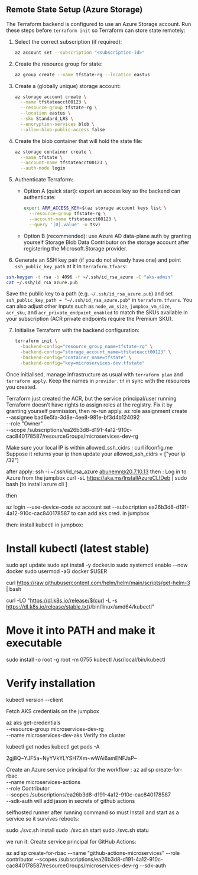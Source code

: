 ## Remote State Setup (Azure Storage)

The Terraform backend is configured to use an Azure Storage account. Run these steps before `terraform init` so Terraform can store state remotely:

1. Select the correct subscription (if required):
   ```bash
   az account set --subscription "<subscription-id>"
   ```

2. Create the resource group for state:
   ```bash
   az group create --name tfstate-rg --location eastus
   ```

3. Create a (globally unique) storage account:
   ```bash
   az storage account create \
     --name tfstateacct00123 \
     --resource-group tfstate-rg \
     --location eastus \
     --sku Standard_LRS \
     --encryption-services blob \
     --allow-blob-public-access false
   ```

4. Create the blob container that will hold the state file:
   ```bash
   az storage container create \
     --name tfstate \
     --account-name tfstateacct00123 \
     --auth-mode login
   ```

5. Authenticate Terraform:
   - Option A (quick start): export an access key so the backend can authenticate:
     ```bash
     export ARM_ACCESS_KEY=$(az storage account keys list \
       --resource-group tfstate-rg \
       --account-name tfstateacct00123 \
       --query '[0].value' -o tsv)
     ```

   - Option B (recommended): use Azure AD data-plane auth by granting yourself Storage Blob Data Contributor on the storage account after registering the Microsoft.Storage provider.

6. Generate an SSH key pair (if you do not already have one) and point `ssh_public_key_path` at it in `terraform.tfvars`:
  ```bash
  ssh-keygen -t rsa -b 4096 -f ~/.ssh/id_rsa_azure -C "aks-admin"
  cat ~/.ssh/id_rsa_azure.pub
  ```
   Save the public key to a path (e.g. `~/.ssh/id_rsa_azure.pub`) and set `ssh_public_key_path = "~/.ssh/id_rsa_azure.pub"` in `terraform.tfvars`. You can also adjust other inputs such as `node_vm_size`, `jumpbox_vm_size`, `acr_sku`, and `acr_private_endpoint_enabled` to match the SKUs available in your subscription (ACR private endpoints require the Premium SKU).

7. Initialise Terraform with the backend configuration:
   ```bash
   terraform init \
     -backend-config="resource_group_name=tfstate-rg" \
     -backend-config="storage_account_name=tfstateacct00123" \
     -backend-config="container_name=tfstate" \
     -backend-config="key=microservices-dev.tfstate"
   ```

Once initialised, manage infrastructure as usual with `terraform plan` and `terraform apply`. Keep the names in `provider.tf` in sync with the resources you created.



Terraform just created the ACR, but the service principal/user running Terraform doesn’t have rights to assign roles at the registry. Fix it by granting yourself permission, then re-run apply.
az role assignment create \
  --assignee bad6e5fa-3d8e-4ee8-981e-bf3d4b124092 \
  --role "Owner" \
  --scope /subscriptions/ea26b3d8-d191-4a12-910c-cac840178587/resourceGroups/microservices-dev-rg



Make sure your local IP is within allowed_ssh_cidrs :
curl ifconfig.me  Suppose it returns your ip
then update your allowed_ssh_cidrs = ["your ip /32"]


after apply:
ssh -i ~/.ssh/id_rsa_azure abunemr@20.7.10.13
then : Log in to Azure from the jumpbox
curl -sL https://aka.ms/InstallAzureCLIDeb | sudo bash
[to install azure cli ]

then 

az login --use-device-code
az account set --subscription ea26b3d8-d191-4a12-910c-cac840178587
to can add aks cred. in jumpbox

then:
install kubectl in jumpbox:

# Install kubectl (latest stable)
sudo apt update
sudo apt install -y docker.io
sudo systemctl enable --now docker
sudo usermod -aG docker $USER


curl https://raw.githubusercontent.com/helm/helm/main/scripts/get-helm-3 | bash

curl -LO "https://dl.k8s.io/release/$(curl -L -s https://dl.k8s.io/release/stable.txt)/bin/linux/amd64/kubectl"



# Move it into PATH and make it executable
sudo install -o root -g root -m 0755 kubectl /usr/local/bin/kubectl

# Verify installation
kubectl version --client

Fetch AKS credentials on the jumpbox

az aks get-credentials \
  --resource-group microservices-dev-rg \
  --name microservices-dev-aks
Verify the cluster

kubectl get nodes
kubectl get pods -A



2gj8Q~YJF5a~NyYVkYLYSH7Xm~wWAi6amENFJaP~

Create an Azure service principal for the workflow :
az ad sp create-for-rbac \
  --name microservices-actions \
  --role Contributor \
  --scopes /subscriptions/ea26b3d8-d191-4a12-910c-cac840178587 \
  --sdk-auth
will add jason in secrets of github actions


selfhosted runner after running command so must Install and start as a service so it survives reboots:

sudo ./svc.sh install
sudo ./svc.sh start
sudo ./svc.sh statu


we run it:
Create service principal for GitHub Actions:

az ad sp create-for-rbac --name "github-actions-microservices" --role contributor --scopes /subscriptions/ea26b3d8-d191-4a12-910c-cac840178587/resourceGroups/microservices-dev-rg --sdk-auth

